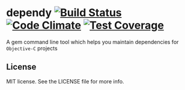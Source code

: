 # dependy [![Build Status](https://travis-ci.org/SlavkoKrucaj/dependy.svg?branch=master)](https://travis-ci.org/SlavkoKrucaj/dependy) [![Code Climate](https://codeclimate.com/github/SlavkoKrucaj/dependy/badges/gpa.svg)](https://codeclimate.com/github/SlavkoKrucaj/dependy) [![Test Coverage](https://codeclimate.com/github/SlavkoKrucaj/dependy/badges/coverage.svg)](https://codeclimate.com/github/SlavkoKrucaj/dependy)

A gem command line tool which helps you maintain dependencies for `Objective-C` projects

## License

MIT license. See the LICENSE file for more info.
